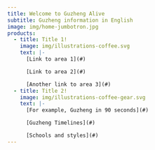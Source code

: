 ```yaml
---
title: Welcome to Guzheng Alive
subtitle: Guzheng information in English
image: img/home-jumbotron.jpg
products:
  - title: Title 1!
    image: img/illustrations-coffee.svg
    text: |-
      [Link to area 1](#)

      [Link to area 2](#)

      [Another link to area 3](#)
  - title: Title 2!
    image: img/illustrations-coffee-gear.svg
    text: |-
      [For example, Guzheng in 90 seconds](#)

      [Guzheng Timelines](#)

      [Schools and styles](#)
---
```


